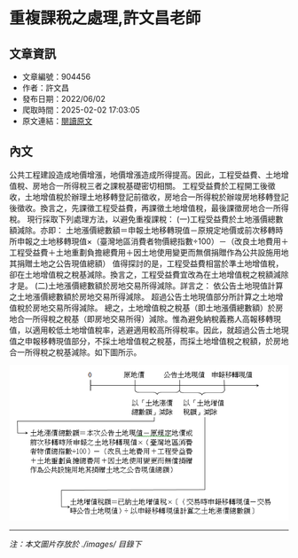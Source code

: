 # 重複課稅之處理,許文昌老師

## 文章資訊
- 文章編號：904456
- 作者：許文昌
- 發布日期：2022/06/02
- 爬取時間：2025-02-02 17:03:05
- 原文連結：[閱讀原文](https://real-estate.get.com.tw/Columns/detail.aspx?no=904456)

## 內文
公共工程建設造成地價增漲，地價增漲造成所得提高。因此，工程受益費、土地增值稅、房地合一所得稅三者之課稅基礎密切相關。
工程受益費於工程開工後徵收，土地增值稅於辦理土地移轉登記前徵收，房地合一所得稅於辦竣房地移轉登記後徵收。換言之，先課徵工程受益費，再課徵土地增值稅，最後課徵房地合一所得稅。
現行採取下列處理方法，以避免重複課稅：
(一)工程受益費於土地漲價總數額減除。亦即：
土地漲價總數額＝申報土地移轉現值－原規定地價或前次移轉時所申報之土地移轉現值×（臺灣地區消費者物價總指數÷100）－（改良土地費用＋工程受益費＋土地重劃負擔總費用＋因土地使用變更而無償捐贈作為公共設施用地其捐贈土地之公告現值總額）
值得探討的是，工程受益費相當於準土地增值稅，卻在土地增值稅之稅基減除。換言之，工程受益費宜改為在土地增值稅之稅額減除才是。
(二)土地漲價總數額於房地交易所得減除。詳言之：
依公告土地現值計算之土地漲價總數額於房地交易所得減除。
超過公告土地現值部分所計算之土地增值稅於房地交易所得減除。
總之，土地增值稅之稅基（即土地漲價總數額）於房地合一所得稅之稅基（即房地交易所得）減除。惟為避免納稅義務人高報移轉現值，以適用較低土地增值稅率，逃避適用較高所得稅率。因此，就超過公告土地現值之申報移轉現值部分，不採土地增值稅之稅基，而採土地增值稅之稅額，於房地合一所得稅之稅基減除。如下圖所示。

![圖片](./images/904456_6e88770f.png)


---
*注：本文圖片存放於 ./images/ 目錄下*
